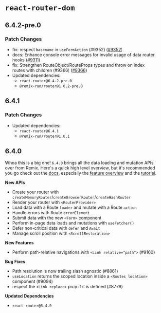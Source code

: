 # `react-router-dom`

## 6.4.2-pre.0

### Patch Changes

- fix: respect `basename` in `useFormAction` (#9352) ([#9352](https://github.com/remix-run/react-router/pull/9352))
- docs: Enhance console error messages for invalid usage of data router hooks ([#9311](https://github.com/remix-run/react-router/pull/9311))
- fix: Strengthen RouteObject/RouteProps types and throw on index routes with children (#9366) ([#9366](https://github.com/remix-run/react-router/pull/9366))
- Updated dependencies:
  - `react-router@6.4.2-pre.0`
  - `@remix-run/router@1.0.2-pre.0`

## 6.4.1

### Patch Changes

- Updated dependencies:
  - `react-router@6.4.1`
  - `@remix-run/router@1.0.1`

## 6.4.0

Whoa this is a big one! `6.4.0` brings all the data loading and mutation APIs over from Remix. Here's a quick high level overview, but it's recommended you go check out the [docs][rr-docs], especially the [feature overview][rr-feature-overview] and the [tutorial][rr-tutorial].

**New APIs**

- Create your router with `createMemoryRouter`/`createBrowserRouter`/`createHashRouter`
- Render your router with `<RouterProvider>`
- Load data with a Route `loader` and mutate with a Route `action`
- Handle errors with Route `errorElement`
- Submit data with the new `<Form>` component
- Perform in-page data loads and mutations with `useFetcher()`
- Defer non-critical data with `defer` and `Await`
- Manage scroll position with `<ScrollRestoration>`

**New Features**

- Perform path-relative navigations with `<Link relative="path">` (#9160)

**Bug Fixes**

- Path resolution is now trailing slash agnostic (#8861)
- `useLocation` returns the scoped location inside a `<Routes location>` component (#9094)
- respect the `<Link replace>` prop if it is defined (#8779)

**Updated Dependencies**

- `react-router@6.4.0`

[rr-docs]: https://reactrouter.com/
[rr-feature-overview]: https://reactrouter.com/en/v6.4.0/start/overview
[rr-tutorial]: https://reactrouter.com/en/v6.4.0/start/tutorial
